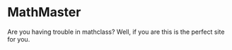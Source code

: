 MathMaster
==========

Are you having trouble in mathclass? Well, if you are this is the perfect site for you.
